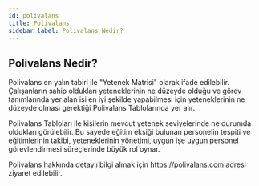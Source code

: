 ```yaml
---
id: polivalans
title: Polivalans
sidebar_label: Polivalans Nedir?
---
```

## Polivalans Nedir?

Polivalans en yalın tabiri ile "Yetenek Matrisi" olarak ifade edilebilir. Çalışanların sahip oldukları yeteneklerinin ne düzeyde olduğu ve görev tanımlarında yer alan işi en iyi şekilde yapabilmesi için yeteneklerinin ne düzeyde olması gerektiği Polivalans Tablolarında yer alır.

Polivalans Tabloları ile kişilerin mevcut yetenek seviyelerinde ne durumda oldukları görülebilir. Bu sayede eğitim eksiği bulunan personelin tespiti ve eğitimlerinin takibi, yeteneklerinin yönetimi, uygun işe uygun personel görevlendirmesi süreçlerinde büyük rol oynar.

Polivalans hakkında detaylı bilgi almak için https://polivalans.com adresi ziyaret edilebilir.
